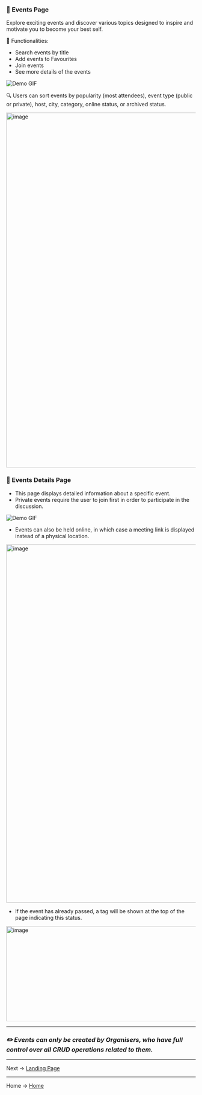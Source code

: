 ### 🌟 Events Page
Explore exciting events and discover various topics designed to inspire and motivate you to become your best self.

📌 Functionalities:
- Search events by title 
- Add events to Favourites
- Join events
- See more details of the events 

![Demo GIF](https://github.com/denniesia/beaunity/blob/main/docs/assets/events.gif)

🔍 Users can sort events by popularity (most attendees), event type (public or private), host, city, category, online status, or archived status.

<img width="1331" height="940" alt="image" src="https://github.com/user-attachments/assets/a161671e-feda-4565-8915-d273eaca1e68" />


### 🌟 Events Details Page

- This page displays detailed information about a specific event. 
- Private events require the user to join first in order to participate in the discussion.

![Demo GIF](https://github.com/denniesia/beaunity/blob/main/docs/assets/event-details.gif)

- Events can also be held online, in which case a meeting link is displayed instead of a physical location.

<img width="1371" height="949" alt="image" src="https://github.com/user-attachments/assets/c2d19d58-6371-4dd4-8a25-82c328d7caaf" />
  
- If the event has already passed, a tag will be shown at the top of the page indicating this status.
<img width="1317" height="252" alt="image" src="https://github.com/user-attachments/assets/99675173-9533-4950-84b8-2f96679ee68a" />


---

### *✏️ Events can only be created by Organisers, who have full control over all CRUD operations related to them.*

---
Next -> [Landing Page](https://github.com/denniesia/beaunity/blob/main/docs/pages/landing_page.md)

--- 
Home -> [Home](https://github.com/denniesia/beaunity?tab=readme-ov-file#readme)
